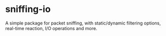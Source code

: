# sniffing-io
A simple package for packet sniffing, with static/dynamic filtering options, real-time reaction, I/O operations and more.
